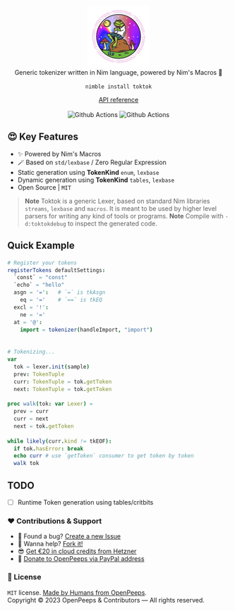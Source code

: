 <p align="center">
  <img src="https://raw.githubusercontent.com/openpeep/toktok/main/.github/logo.png" width="140px"><br>
  Generic tokenizer written in Nim language, powered by Nim's Macros 👑
</p>

<p align="center">
  <code>nimble install toktok</code>
</p>

<p align="center">
  <a href="https://openpeeps.github.io/toktok">API reference</a> <br><br>
  <img src="https://github.com/openpeeps/toktok/workflows/test/badge.svg" alt="Github Actions">  <img src="https://github.com/openpeeps/toktok/workflows/docs/badge.svg" alt="Github Actions">
</p>


## 😍 Key Features
- ✨ Powered by Nim's Macros
- 🪄 Based on `std/lexbase` / Zero Regular Expression
- Static generation using **TokenKind** `enum`, `lexbase`
- Dynamic generation using **TokenKind** `tables`, `lexbase`
- Open Source | `MIT`

> __Note__ Toktok is a generic Lexer, based on standard Nim libraries `streams`, `lexbase` and `macros`. It is meant to be used by higher level parsers for writing any kind of tools or programs.
> __Note__ Compile with `-d:toktokdebug` to inspect the generated code.

## Quick Example

```nim
# Register your tokens
registerTokens defaultSettings:
  `const` = "const"
  `echo` = "hello"
  asgn = '=':   # `=` is tkAsgn
    eq = '='    # `==` is tkEQ
  excl = '!':
    ne = '='
  at = '@':
    import = tokenizer(handleImport, "import") 


# Tokenizing...
var
  tok = lexer.init(sample)
  prev: TokenTuple
  curr: TokenTuple = tok.getToken
  next: TokenTuple = tok.getToken 

proc walk(tok: var Lexer) =
  prev = curr
  curr = next
  next = tok.getToken

while likely(curr.kind != tkEOF):
  if tok.hasError: break
  echo curr # use `getToken` consumer to get token by token
  walk tok
```

## TODO
- [ ] Runtime Token generation using tables/critbits

### ❤ Contributions & Support
- 🐛 Found a bug? [Create a new Issue](https://github.com/openpeeps/toktok/issues)
- 👋 Wanna help? [Fork it!](https://github.com/openpeeps/toktok/fork)
- 😎 [Get €20 in cloud credits from Hetzner](https://hetzner.cloud/?ref=Hm0mYGM9NxZ4)
- 🥰 [Donate to OpenPeeps via PayPal address](https://www.paypal.com/donate/?hosted_button_id=RJK3ZTDWPL55C)

### 🎩 License
`MIT` license. [Made by Humans from OpenPeeps](https://github.com/openpeeps).<br>
Copyright &copy; 2023 OpenPeeps & Contributors &mdash; All rights reserved.
